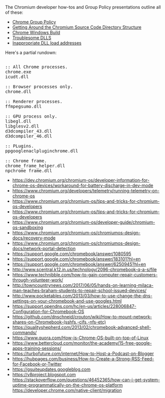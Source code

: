The Chromium developer how-tos and Group Policy presentations outline all of these:

 * [Chrome Group Policy](http://www.scribd.com/doc/163766676)
 * [Getting Around the Chromium Source Code Directory Structure](http://www.chromium.org/developers/how-tos/getting-around-the-chrome-source-code)
 * [Chrome Windows Build](https://chromium.googlesource.com/chromium/reference_builds/chrome_win/+/master)
 * [Troublesome DLLS](https://code.google.com/p/chromium/codesearch#chromium/src/content/common/sandbox_win.cc&q=ktroublesome&sq=package:chromium&type=cs&l=43)
 * [Inappropriate DLL load addresses](https://code.google.com/p/chromium/issues/detail?id=321626)


Here's a partial rundown:

<pre>

:: All Chrome processes.
chrome.exe      	
icudt.dll               

:: Browser processes only.
chrome.dll            

:: Renderer processes.
ffmpegsumo.dll

:: GPU process only.
libegl.dll
libglesv2.dll
d3dcompiler_43.dll  
d3dcompiler_46.dll  

:: PLugins.
ppgooglenaclpluginchrome.dll

:: Chrome frame.
chrome_frame_helper.dll
npchrome_frame.dll
</pre>


* https://dev.chromium.org/chromium-os/developer-information-for-chrome-os-devices/workaround-for-battery-discharge-in-dev-mode
* https://www.chromium.org/developers/telemetry/running-telemetry-on-chrome-os
* https://www.chromium.org/chromium-os/tips-and-tricks-for-chromium-os-developers
* https://www.chromium.org/chromium-os/tips-and-tricks-for-chromium-os-developers
* https://www.chromium.org/chromium-os/developer-guide/chromium-os-sandboxing
* https://www.chromium.org/chromium-os/chromiumos-design-docs/recovery-mode
* https://www.chromium.org/chromium-os/chromiumos-design-docs/network-portal-detection
* https://support.google.com/chromebook/answer/1080595
* https://support.google.com/chromebook/answer/183101?hl=en
* https://support.google.com/chromebook/answer/6250945?hl=en
* http://www.scentral.k12.in.us/technology/2096-chromebook-q-a-s/file
* https://www.technibble.com/how-to-gain-computer-repair-customers-through-volunteer-work/
* http://towncountrynews.com/2017/06/05/hands-on-learning-milaca-man-teaches-braham-students-to-repair-school-issued-devices/
* http://www.pocketables.com/2013/03/how-to-use-change-the-dns-settings-on-your-chromebook-and-use-googles.html
* https://support.opendns.com/hc/en-us/articles/228006847-Configuration-for-Chromebook-OS
* https://github.com/dnschneid/crouton/wiki/How-to-mount-network-shares-on-Chromebook-(sshfs,-cifs,-nfs-etc)
* https://qualityshepherd.com/2013/02/chromebook-advanced-shell-commands/
* https://www.quora.com/How-is-Chrome-OS-built-on-top-of-Linux
* https://www.bettercloud.com/monitor/the-academy/15-free-google-apps-training-sessions/
* https://turbofuture.com/internet/How-to-Host-a-Podcast-on-Blogger
* https://hubpages.com/business/How-to-Create-a-Strong-RSS-Feed-for-Facebook-or-Twitter
* https://gsuiteupdates.googleblog.com
* https://v8project.blogspot.com
https://stackoverflow.com/questions/46452365/how-can-i-get-system-uptime-programmatically-on-the-chrome-os-platform
https://developer.chrome.com/native-client/migration